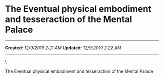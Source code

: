 The Eventual physical embodiment and tesseraction of the Mental Palace
======================================================================

  -------------- ---------------------
  **Created:**   *12/9/2019 2:21 AM*
  **Updated:**   *12/9/2019 2:22 AM*
  -------------- ---------------------

\

The Eventual physical embodiment and tesseraction of the Mental Palace

 
